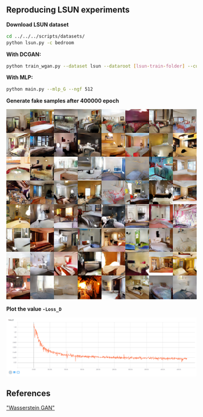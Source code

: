 ## Reproducing LSUN experiments

**Download LSUN dataset**
```bash
cd ../../../scripts/datasets/
python lsun.py -c bedroom
```

**With DCGAN:**

```bash
python train_wgan.py --dataset lsun --dataroot [lsun-train-folder] --cuda
```

**With MLP:**

```bash
python main.py --mlp_G --ngf 512
```

**Generate fake samples after 400000 epoch**

![gensample](fake_samples_400000.png "fake samples in 400000 epoch")

**Plot the value `-Loss_D`**

![lossD](lossd.png "-loss D")

## References
["Wasserstein GAN"](https://arxiv.org/abs/1701.07875)
